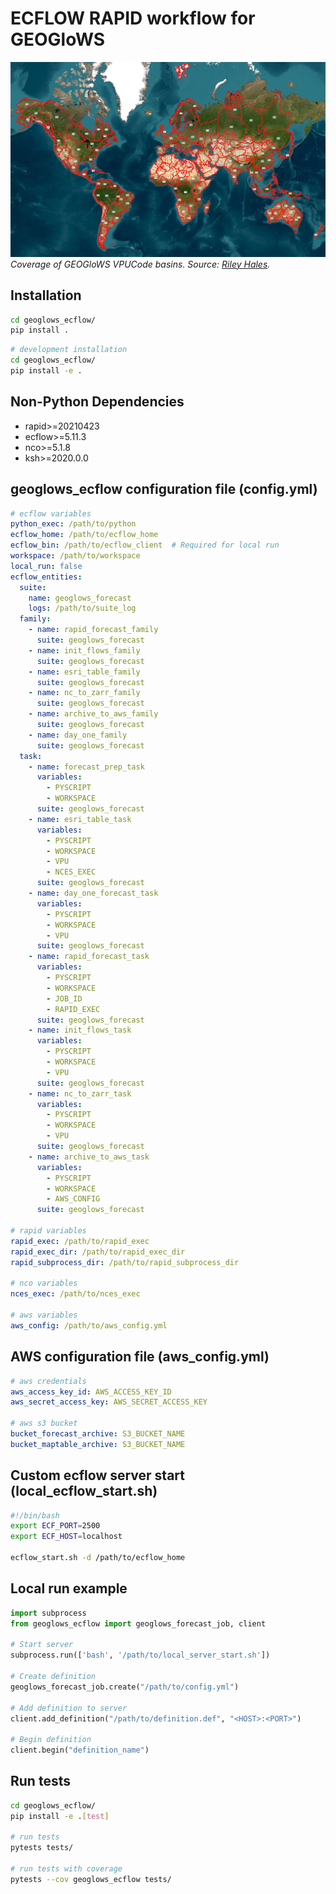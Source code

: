 # ECFLOW RAPID workflow for GEOGloWS

![GEOGloWS VPUCode Coverage](images/geoglows_vpucode_coverage.png)
*Coverage of GEOGloWS VPUCode basins. Source: [Riley Hales](mailto:rchales@byu.edu).*

## Installation

```bash
cd geoglows_ecflow/
pip install .
```

```bash
# development installation
cd geoglows_ecflow/
pip install -e .
```

## Non-Python Dependencies

- rapid>=20210423
- ecflow>=5.11.3
- nco>=5.1.8
- ksh>=2020.0.0

## geoglows_ecflow configuration file (config.yml)

```yaml
# ecflow variables
python_exec: /path/to/python
ecflow_home: /path/to/ecflow_home
ecflow_bin: /path/to/ecflow_client  # Required for local run
workspace: /path/to/workspace
local_run: false
ecflow_entities:
  suite:
    name: geoglows_forecast
    logs: /path/to/suite_log
  family:
    - name: rapid_forecast_family
      suite: geoglows_forecast
    - name: init_flows_family
      suite: geoglows_forecast
    - name: esri_table_family
      suite: geoglows_forecast
    - name: nc_to_zarr_family
      suite: geoglows_forecast
    - name: archive_to_aws_family
      suite: geoglows_forecast
    - name: day_one_family
      suite: geoglows_forecast
  task:
    - name: forecast_prep_task
      variables:
        - PYSCRIPT
        - WORKSPACE
      suite: geoglows_forecast
    - name: esri_table_task
      variables:
        - PYSCRIPT
        - WORKSPACE
        - VPU
        - NCES_EXEC
      suite: geoglows_forecast
    - name: day_one_forecast_task
      variables:
        - PYSCRIPT
        - WORKSPACE
        - VPU
      suite: geoglows_forecast
    - name: rapid_forecast_task
      variables:
        - PYSCRIPT
        - WORKSPACE
        - JOB_ID
        - RAPID_EXEC
      suite: geoglows_forecast
    - name: init_flows_task
      variables:
        - PYSCRIPT
        - WORKSPACE
        - VPU
      suite: geoglows_forecast
    - name: nc_to_zarr_task
      variables:
        - PYSCRIPT
        - WORKSPACE
        - VPU
      suite: geoglows_forecast
    - name: archive_to_aws_task
      variables:
        - PYSCRIPT
        - WORKSPACE
        - AWS_CONFIG
      suite: geoglows_forecast

# rapid variables
rapid_exec: /path/to/rapid_exec
rapid_exec_dir: /path/to/rapid_exec_dir
rapid_subprocess_dir: /path/to/rapid_subprocess_dir

# nco variables
nces_exec: /path/to/nces_exec

# aws variables
aws_config: /path/to/aws_config.yml
```

## AWS configuration file (aws_config.yml)

```yaml
# aws credentials
aws_access_key_id: AWS_ACCESS_KEY_ID
aws_secret_access_key: AWS_SECRET_ACCESS_KEY

# aws s3 bucket
bucket_forecast_archive: S3_BUCKET_NAME
bucket_maptable_archive: S3_BUCKET_NAME
```

## Custom ecflow server start (local_ecflow_start.sh)

```bash
#!/bin/bash
export ECF_PORT=2500
export ECF_HOST=localhost

ecflow_start.sh -d /path/to/ecflow_home
```

## Local run example

```Python
import subprocess
from geoglows_ecflow import geoglows_forecast_job, client

# Start server
subprocess.run(['bash', '/path/to/local_server_start.sh'])

# Create definition
geoglows_forecast_job.create("/path/to/config.yml")

# Add definition to server
client.add_definition("/path/to/definition.def", "<HOST>:<PORT>")

# Begin definition
client.begin("definition_name")
```

## Run tests

```bash
cd geoglows_ecflow/
pip install -e .[test]

# run tests
pytests tests/

# run tests with coverage
pytests --cov geoglows_ecflow tests/
```
